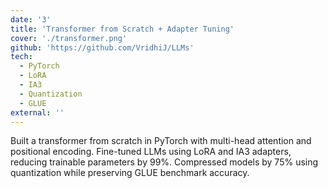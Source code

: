 ```yaml
---
date: '3'
title: 'Transformer from Scratch + Adapter Tuning'
cover: './transformer.png'
github: 'https://github.com/VridhiJ/LLMs'
tech:
  - PyTorch
  - LoRA
  - IA3
  - Quantization
  - GLUE
external: ''
---
```


Built a transformer from scratch in PyTorch with multi-head attention and positional encoding.
Fine-tuned LLMs using LoRA and IA3 adapters, reducing trainable parameters by 99%.
Compressed models by 75% using quantization while preserving GLUE benchmark accuracy.
